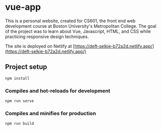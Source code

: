 # vue-app

This is a personal website, created for CS601, the front end web development course at
Boston University's Metropolitan College. The goal of the project was to learn about
Vue, Javascript, HTML, and CSS while practicing responsive design techniques.

The site is deployed on Netlify at [https://deft-selkie-b72a2d.netlify.app/](https://deft-selkie-b72a2d.netlify.app/)
## Project setup
```
npm install
```

### Compiles and hot-reloads for development
```
npm run serve
```

### Compiles and minifies for production
```
npm run build
```